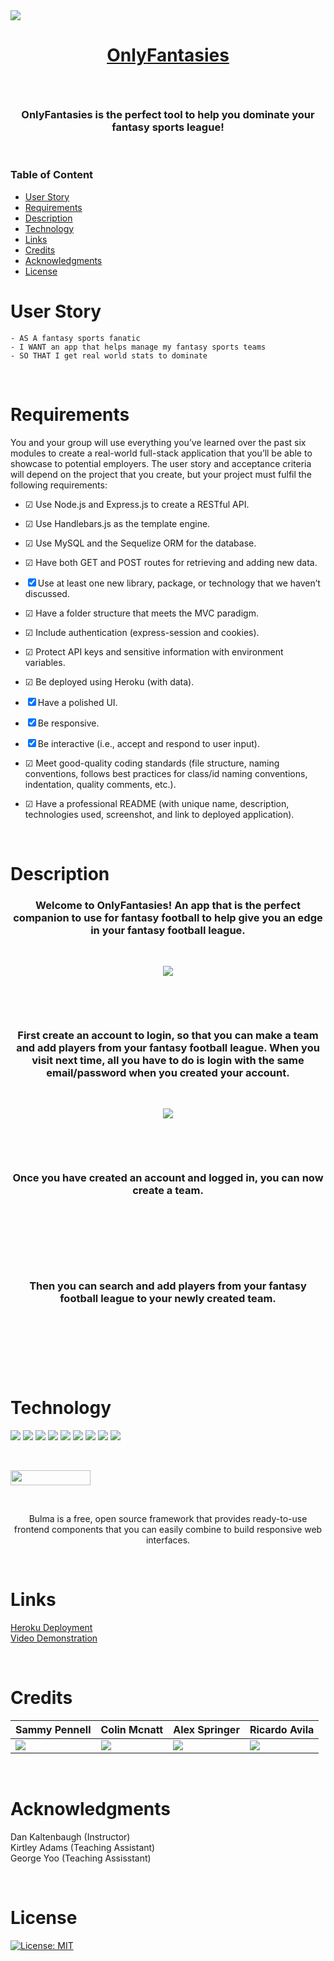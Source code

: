 <img src="https://user-images.githubusercontent.com/107449948/193716238-846545c5-7c3a-4160-8b01-231372bb0509.jpg" />
<h1 align="center">

[OnlyFantasies](https://onlyfantasies.herokuapp.com/)

</h1>

<p>&nbsp;</p>

<h3 align="center">
OnlyFantasies is the perfect tool to help you dominate your fantasy sports league!
</h3>
<p>&nbsp;</p>

### Table of Content

- [User Story](#user-story)
- [Requirements](#Requirements)
- [Description](#Description)
- [Technology](#Technology)
- [Links](#Links)
- [Credits](#credits)
- [Acknowledgments](#Acknowledgments)
- [License](#license)

# User Story

    - AS A fantasy sports fanatic
    - I WANT an app that helps manage my fantasy sports teams
    - SO THAT I get real world stats to dominate

<p>&nbsp;</p>

# Requirements

You and your group will use everything you’ve learned over the past six modules to create a real-world full-stack application that you’ll be able to showcase to potential employers. The user story and acceptance criteria will depend on the project that you create, but your project must fulfil the following requirements:

- &#x2611; Use Node.js and Express.js to create a RESTful API.

- &#x2611; Use Handlebars.js as the template engine.

- &#x2611; Use MySQL and the Sequelize ORM for the database.

- &#x2611; Have both GET and POST routes for retrieving and adding new data.

- &#x2612; Use at least one new library, package, or technology that we haven’t discussed.

- &#x2611; Have a folder structure that meets the MVC paradigm.

- &#x2611; Include authentication (express-session and cookies).

- &#x2611; Protect API keys and sensitive information with environment variables.

- &#x2611; Be deployed using Heroku (with data).

- &#x2612; Have a polished UI.

- &#x2612; Be responsive.

- &#x2612; Be interactive (i.e., accept and respond to user input).

- &#x2611; Meet good-quality coding standards (file structure, naming conventions, follows best practices for class/id naming conventions, indentation, quality comments, etc.).

- &#x2611; Have a professional README (with unique name, description, technologies used, screenshot, and link to deployed application).

<p>&nbsp;</p>

# Description

<h3 align="center">
Welcome to OnlyFantasies! An app that is the perfect companion to use for fantasy football to help give you an edge in your fantasy football league.
</h3>
<p>&nbsp;</p>

<p align="center">
<img src="https://user-images.githubusercontent.com/107449948/194374888-b649d18f-37d6-465c-8711-548af88ee7cb.png">
</p>
<p>&nbsp;</p>
<p>&nbsp;</p>

<h3 align="center">
First create an account to login, so that you can make a team and add players from your fantasy football league. When you visit next time, all you have to do is login with the same email/password when you created your account.
</h3>
<p>&nbsp;</p>

<p align="center">
<img src="https://user-images.githubusercontent.com/107449948/194380725-abc6858c-f47a-402d-a055-d3adf0ad495f.png">
</p>
<p>&nbsp;</p>
<p>&nbsp;</p>

<h3 align="center">
Once you have created an account and logged in, you can now create a team.
</h3>
<p>&nbsp;</p>

<p align="center">
<img src="">
</p>
<p>&nbsp;</p>
<p>&nbsp;</p>

<h3 align="center">
Then you can search and add players from your fantasy football league to your newly created team. 
</h3>
<p>&nbsp;</p>

<p align="center">
<img src="">
</p>
<p>&nbsp;</p>
<p>&nbsp;</p>

# Technology

<img src="https://img.shields.io/badge/HTML-239120?style=for-the-badge&logo=html5&logoColor=white"> <img src="https://img.shields.io/badge/CSS-239120?&style=for-the-badge&logo=css3&logoColor=white"> <img src="https://img.shields.io/badge/JavaScript-323330?style=for-the-badge&logo=javascript&logoColor=F7DF1E"> <img src="https://img.shields.io/badge/NPM-%23000000.svg?style=for-the-badge&logo=npm&logoColor=white"> <img src="https://img.shields.io/badge/express.js-%23404d59.svg?style=for-the-badge&logo=express&logoColor=%2361DAFB"> <img src="https://img.shields.io/badge/node.js-6DA55F?style=for-the-badge&logo=node.js&logoColor=white"> <img src="https://img.shields.io/badge/mysql-%2300f.svg?style=for-the-badge&logo=mysql&logoColor=white"> <img src="https://img.shields.io/badge/heroku-%23430098.svg?style=for-the-badge&logo=heroku&logoColor=white"> <img src="https://img.shields.io/badge/figma-%23F24E1E.svg?style=for-the-badge&logo=figma&logoColor=white">

<p>&nbsp;</p>

<img src="https://user-images.githubusercontent.com/107449948/182315151-08c6a8cb-9059-4929-9f23-8c04075ef5c2.png" width="128" height="24">
<p>&nbsp;</p>
<p align="center">
Bulma is a free, open source framework that provides ready-to-use frontend components that you can easily combine to build responsive web interfaces.
</p>
<p>&nbsp;</p>

# Links

[Heroku Deployment](https://onlyfantasies.herokuapp.com/) <br>
[Video Demonstration]()

<p>&nbsp;</p>

# Credits

| Sammy Pennell                                                                                                                        | Colin Mcnatt                                                                                                                                | Alex Springer                                                                                                                       | Ricardo Avila                                                                                                                             |
| ------------------------------------------------------------------------------------------------------------------------------------ | ------------------------------------------------------------------------------------------------------------------------------------------- | ----------------------------------------------------------------------------------------------------------------------------------- | ----------------------------------------------------------------------------------------------------------------------------------------- |
| [<img src="https://img.shields.io/badge/GitHub-100000?style=for-the-badge&logo=github&logoColor=white">](https://github.com/SammyDP) | [<img src="https://img.shields.io/badge/GitHub-100000?style=for-the-badge&logo=github&logoColor=white">](https://github.com/colinmichael89) | [<img src="https://img.shields.io/badge/GitHub-100000?style=for-the-badge&logo=github&logoColor=white">](https://github.com/aleji0) | [<img src="https://img.shields.io/badge/GitHub-100000?style=for-the-badge&logo=github&logoColor=white">](https://github.com/rickyavila29) |

<p>&nbsp;</p>

# Acknowledgments

Dan Kaltenbaugh (Instructor)<br>
Kirtley Adams (Teaching Assistant) <br>
George Yoo (Teaching Assisstant)

<p>&nbsp;</p>

# License

[![License: MIT](https://img.shields.io/badge/License-MIT-yellow.svg)](https://opensource.org/licenses/MIT)

<p>&nbsp;</p>
